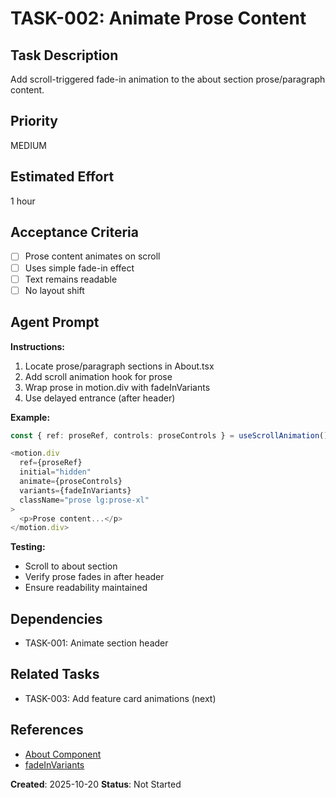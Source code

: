 # TASK-002: Animate Prose Content

## Task Description
Add scroll-triggered fade-in animation to the about section prose/paragraph content.

## Priority
MEDIUM

## Estimated Effort
1 hour

## Acceptance Criteria
- [ ] Prose content animates on scroll
- [ ] Uses simple fade-in effect
- [ ] Text remains readable
- [ ] No layout shift

## Agent Prompt

**Instructions:**

1. Locate prose/paragraph sections in About.tsx
2. Add scroll animation hook for prose
3. Wrap prose in motion.div with fadeInVariants
4. Use delayed entrance (after header)

**Example:**
```typescript
const { ref: proseRef, controls: proseControls } = useScrollAnimation()

<motion.div
  ref={proseRef}
  initial="hidden"
  animate={proseControls}
  variants={fadeInVariants}
  className="prose lg:prose-xl"
>
  <p>Prose content...</p>
</motion.div>
```

**Testing:**
- Scroll to about section
- Verify prose fades in after header
- Ensure readability maintained

## Dependencies
- TASK-001: Animate section header

## Related Tasks
- TASK-003: Add feature card animations (next)

## References
- [About Component](../../../../components/About.tsx)
- [fadeInVariants](../../../../lib/animations/variants.ts)

**Created**: 2025-10-20
**Status**: Not Started

